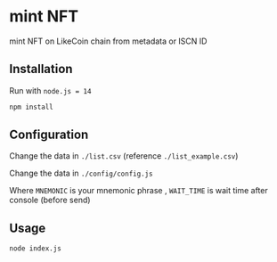 # mint NFT

mint NFT on LikeCoin chain from metadata or ISCN ID

## Installation

Run with `node.js = 14`

```bash
npm install
```

## Configuration

Change the data in `./list.csv` (reference `./list_example.csv`)

Change the data in `./config/config.js`

Where `MNEMONIC` is your mnemonic phrase , `WAIT_TIME` is wait time after console (before send)

## Usage

```bash
node index.js
```